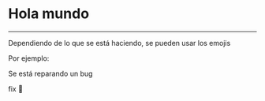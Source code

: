 <h1>Hola mundo</h1>

<hr>

Dependiendo de lo que se está haciendo, se pueden usar los emojis

Por ejemplo:

Se está reparando un bug

fix :bug:
